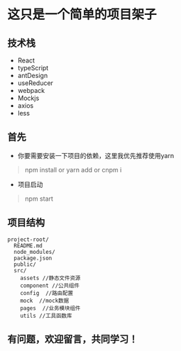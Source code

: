 # 这只是一个简单的项目架子

## 技术栈

- React
- typeScript
- antDesign
- useReducer
- webpack
- Mockjs
- axios
- less

## 首先

- 你要需要安装一下项目的依赖，这里我优先推荐使用yarn

>npm install or yarn add or cnpm i

- 项目启动

>npm start


## 项目结构
```
project-root/
  README.md
  node_modules/
  package.json
  public/
  src/
    assets //静态文件资源
    component //公共组件
    config  //路由配置
    mock  //mock数据
    pages  //业务模块组件
    utils //工具函数库
```

## 有问题，欢迎留言，共同学习！